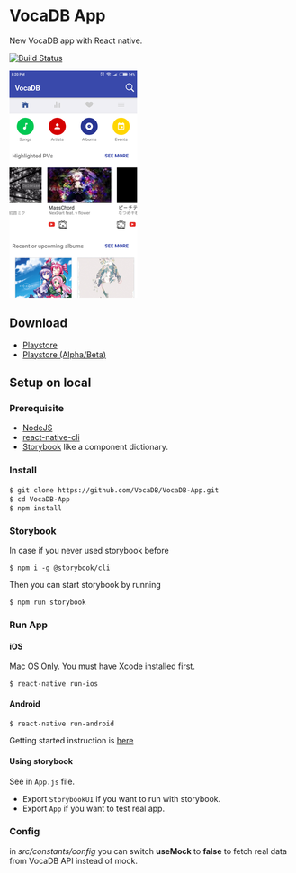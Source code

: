 # VocaDB App
New VocaDB app with React native.

[![Build Status](https://www.bitrise.io/app/424cdc66aab2e8e1/status.svg?token=1OdgCmNWesLCEyd0bUABsw)](https://www.bitrise.io/app/424cdc66aab2e8e1)

![Screenshot](/resources/screenshot/android/home.png)

## Download

- [Playstore](https://play.google.com/store/apps/details?id=com.coolappz.Vocadb)
- [Playstore (Alpha/Beta)](https://play.google.com/apps/testing/com.coolappz.Vocadb)

## Setup on local 

### Prerequisite
- [NodeJS](https://nodejs.org/en/)
- [react-native-cli](https://www.npmjs.com/package/react-native-cli)
- [Storybook](https://storybook.js.org) like a component dictionary.

### Install

```shell
$ git clone https://github.com/VocaDB/VocaDB-App.git
$ cd VocaDB-App
$ npm install
```

### Storybook

In case if you never used storybook before
```shell
$ npm i -g @storybook/cli
```

Then you can start storybook by running

```shell
$ npm run storybook
```

### Run App

#### iOS
Mac OS Only. You must have Xcode installed first.

```shell
$ react-native run-ios
```

#### Android

```shell
$ react-native run-android
```

Getting started instruction is [here](https://facebook.github.io/react-native/docs/getting-started.html) 

#### Using storybook

See in `App.js` file.

- Export `StorybookUI` if you want to run with storybook.
- Export `App` if you want to test real app.

### Config
in *src/constants/config* you can switch **useMock** to **false** to fetch real data from VocaDB API instead of mock.